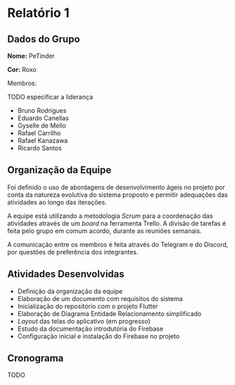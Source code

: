 # Relatório 1

## Dados do Grupo

**Nome:** PeTinder

**Cor:** Roxo

Membros:

TODO especificar a liderança

- Bruno Rodrigues
- Eduardo Canellas
- Gyselle de Mello
- Rafael Carrilho
- Rafael Kanazawa
- Ricardo Santos

## Organização da Equipe

Foi definido o uso de abordagens de desenvolvimento ágeis no projeto por conta da natureza evolutiva do sistema proposto e permitir adequações das atividades ao longo das iterações.

A equipe está utilizando a metodologia _Scrum_ para a coordenação das atividades através de um _board_ na ferramenta Trello. A divisão de tarefas é feita pelo grupo em comum acordo, durante as reuniões semanais.

A comunicação entre os membros é feita através do Telegram e do Discord, por questões de preferência dos integrantes.

## Atividades Desenvolvidas

- Definição da organização da equipe
- Elaboração de um documento com requisitos do sistema
- Inicialização do repositório com o projeto Flutter
- Elaboração de Diagrama Entidade Relacionamento simplificado
- *Layout* das telas do aplicativo (em progresso)
- Estudo da documentação introdutória do Firebase
- Configuração inicial e instalação do Firebase no projeto

## Cronograma

TODO
